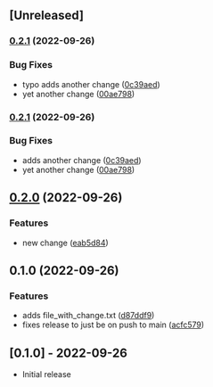 ## [Unreleased]

### [0.2.1](https://www.github.com/niquerio/please-release-demo/compare/v0.2.0...v0.2.1) (2022-09-26)


### Bug Fixes

* typo adds another change ([0c39aed](https://www.github.com/niquerio/please-release-demo/commit/0c39aedabe6ea538f350ef14a72900c72e5f782c))
* yet another change ([00ae798](https://www.github.com/niquerio/please-release-demo/commit/00ae7980a191ed4be35d77c4168e4be360312f56))

### [0.2.1](https://www.github.com/niquerio/please-release-demo/compare/v0.2.0...v0.2.1) (2022-09-26)


### Bug Fixes

* adds another change ([0c39aed](https://www.github.com/niquerio/please-release-demo/commit/0c39aedabe6ea538f350ef14a72900c72e5f782c))
* yet another change ([00ae798](https://www.github.com/niquerio/please-release-demo/commit/00ae7980a191ed4be35d77c4168e4be360312f56))

## [0.2.0](https://www.github.com/niquerio/please-release-demo/compare/v0.1.0...v0.2.0) (2022-09-26)


### Features

* new change ([eab5d84](https://www.github.com/niquerio/please-release-demo/commit/eab5d843a1a20b4d308a17cd7500313dd1312676))

## 0.1.0 (2022-09-26)


### Features

* adds file_with_change.txt ([d87ddf9](https://www.github.com/niquerio/please-release-demo/commit/d87ddf9b7cd12b41c0ff68de784109acd151563a))
* fixes release to just be on push to main ([acfc579](https://www.github.com/niquerio/please-release-demo/commit/acfc579f3667e7dafc78cea2c224be879d458909))

## [0.1.0] - 2022-09-26

- Initial release
